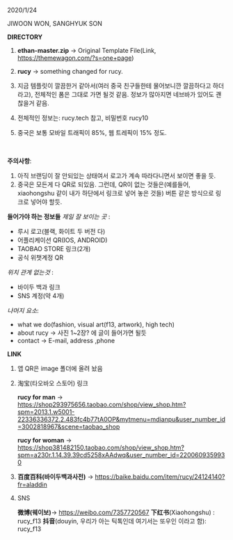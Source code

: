 2020/1/24 

JIWOON WON, SANGHYUK SON



**DIRECTORY**

1. **ethan-master.zip** -> Original Template File(Link, <https://themewagon.com/?s=one+page>)

2. **rucy** -> something changed for rucy. 

3. 지금 템플릿이 깔끔한거 같아서(여러 중국 친구들한테 물어보니깐 깔끔하다고 하더라고), 전체적인 폼은 그대로 가면 될것 같음. 정보가 많아지면 네브바가 있어도 괜찮을거 같음. 

4. 전체적인 정보는: rucy.tech 참고, 비밀번호 rucy10 

5. 중국은 보통 모바일 트래픽이 85%, 웹 트레픽이 15% 정도.

   ​

**주의사항**: 

1. 아직 브랜딩이 잘 안되있는 상태여서 로고가 계속 따라다니면서 보이면 좋을 듯. 
2. 중국은 모든게 다 QR로 되있음. 그런데, QR이 없는 것들은(예를들어, xiaohongshu 같이 내가 하단에서 링크로 넣어 놓은 것들) 버튼 같은 방식으로 링크로 넣어야 할듯.  



**들어가야 하는 정보들**
*제일 잘 보이는 곳* : 

- 루시 로고(블랙, 화이트 두 버전 다)
- 어플리케이션 QR(IOS, ANDROID)
- TAOBAO STORE 링크(2개)
- 공식 위챗계정 QR 

*위치 관계 없는것* : 

- 바이두 백과 링크 
- SNS 계정(약 4개)   

*나머지 요소*:

- what we do(fashion, visual art(f13, artwork), high tech) 
- about rucy -> 사진 1~2장? 에 글이 들어가면 될듯 
- contact  -> E-mail, address ,phone 





**LINK**

1. 앱 QR은 image 폴더에 올려 놨음



2. 淘宝(타오바오 스토어) 링크 

   **rucy for man** -> https://shop293975656.taobao.com/shop/view_shop.htm?spm=2013.1.w5001-22336336372.2.483fc4b77tA0OP&mytmenu=mdianpu&user_number_id=3002818967&scene=taobao_shop

   **rucy for woman** -> https://shop381482150.taobao.com/shop/view_shop.htm?spm=a230r.1.14.39.39cd5258xAAdwq&user_number_id=2200609359930



3. **百度百科(바이두백과사전)**  -> https://baike.baidu.com/item/rucy/24124140?fr=aladdin





4. SNS

   **微博(웨이보)**-> https://weibo.com/7357720567
   **下红书**(Xiaohongshu) : rucy_f13 
   **抖音**(douyin, 우리가 아는 틱톡인데 여기서는 또우인 이라고 함): rucy_f13